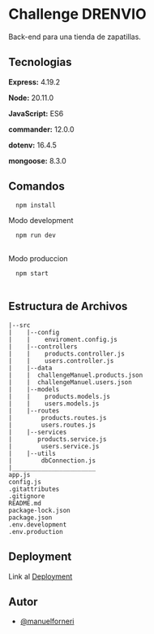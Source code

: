 
# Challenge DRENVIO

Back-end para una tienda de zapatillas.


## Tecnologias
 

**Express:** 4.19.2

**Node:** 20.11.0

**JavaScript:** ES6

**commander:** 12.0.0

**dotenv:** 16.4.5

**mongoose:** 8.3.0

## Comandos

```bash
  npm install

```
Modo development
```bash
  npm run dev
  
```
Modo produccion
```bash
  npm start
  
```
## Estructura de Archivos
    
    |--src
    |    |--config
    |    |    enviroment.config.js
    |    |--controllers
    |    |    products.controller.js
    |    |    users.controller.js
    |    |--data
    |    |  challengeManuel.products.json
    |    |  challengeManuel.users.json  
    |    |--models
    |    |    products.models.js
    |    |    users.models.js
    |    |--routes
    |        products.routes.js
    |        users.routes.js
    |    |--services
    |       products.service.js
    |        users.service.js
    |    |--utils
    |        dbConnection.js
    |_______________________    
    app.js
    config.js
    .gitattributes
    .gitignore
    README.md
    package-lock.json
    package.json
    .env.development
    .env.production


## Deployment

Link al [Deployment](https://prueba-tecnica-drenvio-w127.onrender.com/)





## Autor

- [@manuelforneri](https://github.com/ManuelForneri)

